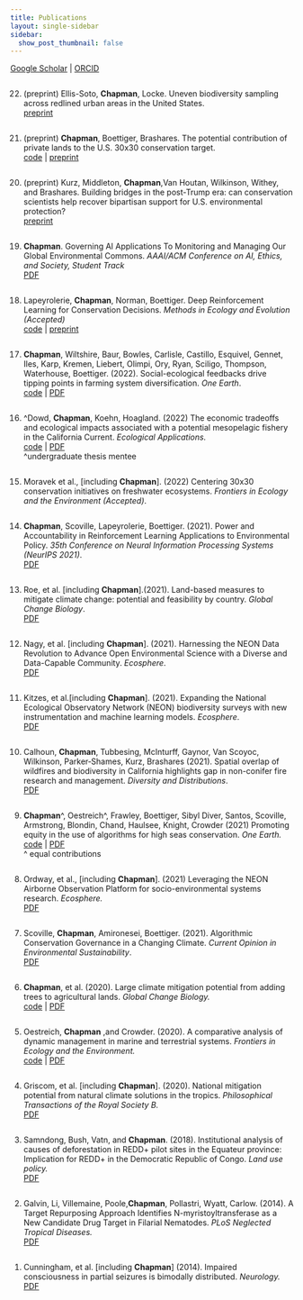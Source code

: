 ```yaml
---
title: Publications
layout: single-sidebar
sidebar: 
  show_post_thumbnail: false
---
```

<style>
ol  { display: flex; flex-direction: column-reverse; }
</style>

[Google Scholar](https://scholar.google.com/citations?user=xJHRncgAAAAJ&hl=en) | [ORCID](https://orcid.org/0000-0002-1377-1539) 


1. Cunningham, et al. [including __Chapman__] (2014). Impaired consciousness in partial seizures is bimodally distributed. _Neurology._ <br />
[PDF](https://n.neurology.org/content/82/19/1736.short)

2. Galvin, Li,  Villemaine, Poole,__Chapman__, Pollastri, Wyatt, Carlow. (2014). A Target Repurposing Approach Identifies N-myristoyltransferase as a New Candidate Drug Target in Filarial Nematodes. _PLoS Neglected Tropical Diseases._ <br />
[PDF](https://journals.plos.org/plosntds/article?id=10.1371/journal.pntd.0003145)

3. Samndong, Bush, Vatn, and __Chapman__. (2018). Institutional analysis of causes of deforestation in REDD+ pilot sites in the Equateur province: Implication for REDD+ in the Democratic Republic of Congo. _Land use policy._ <br />
[PDF](https://www.sciencedirect.com/science/article/pii/S0264837717305963) 

4. Griscom, et al. [including __Chapman__]. (2020). National mitigation potential from natural climate solutions in the tropics. _Philosophical Transactions of the Royal Society B._ <br /> [PDF](https://royalsocietypublishing.org/doi/abs/10.1098/rstb.2019.0126)

5. Oestreich, __Chapman__ ,and Crowder. (2020). A comparative analysis of dynamic management in marine and terrestrial systems. _Frontiers in Ecology and the Environment._ <br /> [code](https://github.com/milliechapman/dynamic-management-review)  | [PDF](https://github.com/milliechapman/dynamic-management-review)

6. __Chapman__, et al. (2020). Large climate mitigation potential from adding trees to agricultural lands. _Global Change Biology._ <br />
[code](https://github.com/milliechapman/treesincroplands) | [PDF](https://onlinelibrary.wiley.com/doi/abs/10.1111/gcb.15121)

7. Scoville, __Chapman__, Amironesei, Boettiger. (2021). Algorithmic Conservation Governance in a Changing Climate. _Current Opinion in Environmental Sustainability_. <br />
[PDF](https://www.sciencedirect.com/science/article/pii/S1877343521000191)

8. Ordway, et al., [including __Chapman__]. (2021) Leveraging the NEON Airborne Observation Platform for socio-environmental systems research. _Ecosphere._ <br />
[PDF](https://esajournals.onlinelibrary.wiley.com/doi/10.1002/ecs2.3640)

9. __Chapman__^, Oestreich^, Frawley, Boettiger, Sibyl Diver, Santos, Scoville, Armstrong, Blondin, Chand, Haulsee, Knight, Crowder (2021) Promoting equity in the use of algorithms for high seas conservation. _One Earth._ <br /> [code](https://github.com/milliechapman/abnj_value_typologies/) | [PDF](https://authors.elsevier.com/c/1dGBd_wvRVC3L4) <br />
^ equal contributions

10. Calhoun, __Chapman__, Tubbesing, McInturff, Gaynor, Van Scoyoc, Wilkinson, Parker‐Shames, Kurz, Brashares (2021). Spatial overlap of wildfires and biodiversity in California highlights gap in non-conifer fire research and management. _Diversity and Distributions_. <br /> [PDF](https://onlinelibrary.wiley.com/doi/epdf/10.1111/ddi.13394)

11. Kitzes, et al.[including __Chapman__]. (2021). Expanding the National Ecological Observatory Network (NEON) biodiversity surveys with new instrumentation and machine learning models. _Ecosphere_. <br />
[PDF](https://esajournals.onlinelibrary.wiley.com/doi/epdf/10.1002/ecs2.3795)

12. Nagy, et al. [including __Chapman__]. (2021). Harnessing the NEON Data Revolution to Advance Open Environmental Science with a Diverse and Data-Capable Community.  _Ecosphere_. <br />
[PDF](http://dx.doi.org/10.1002/ecs2.3833)

13. Roe, et al. [including __Chapman__].(2021). Land-based measures to mitigate climate change: potential and feasibility by country. _Global Change Biology_. <br />
[PDF](https://onlinelibrary.wiley.com/doi/10.1111/gcb.15873)

14.  __Chapman__, Scoville, Lapeyrolerie, Boettiger. (2021). Power and Accountability in Reinforcement Learning
Applications to Environmental Policy.  _35th Conference on Neural Information Processing Systems (NeurIPS 2021)_. <br />
[PDF](https://openreview.net/pdf?id=6OnoKEFVD_G)

15. Moravek et al., [including __Chapman__].  (2022) Centering 30x30 conservation initiatives on freshwater ecosystems.  _Frontiers in Ecology and the Environment (Accepted)_. 

16. ^Dowd, __Chapman__, Koehn, Hoagland. (2022) The economic tradeoffs and ecological impacts associated with a potential mesopelagic fishery in the California Current. _Ecological Applications._ <br /> [code](https://github.com/boettiger-lab/mesopelagic-fishing) | [PDF](https://doi.org/10.1002/eap.2578)  
^undergraduate thesis mentee 

17. __Chapman__, Wiltshire, Baur, Bowles, Carlisle, Castillo, Esquivel, Gennet, Iles, Karp, Kremen, Liebert, Olimpi, Ory, Ryan, Sciligo, Thompson, Waterhouse, Boettiger. (2022). Social-ecological feedbacks drive tipping points in farming system diversification. _One Earth_. <br /> [code](https://github.com/boettiger-lab/dfs-mdp) | [PDF](https://authors.elsevier.com/a/1ejN29C%7EItyKyU) 

18. Lapeyrolerie, __Chapman__, Norman, Boettiger. Deep Reinforcement Learning for Conservation Decisions. _Methods in Ecology and Evolution (Accepted)_ <br /> 
[code](https://github.com/boettiger-lab/rl-intro)  | [preprint](https://arxiv.org/pdf/2106.08272.pdf)

19.  __Chapman__. Governing AI Applications To Monitoring and Managing Our Global Environmental Commons. _AAAI/ACM Conference on AI, Ethics, and Society, Student Track_ <br /> 
[PDF](https://dl.acm.org/doi/pdf/10.1145/3514094.3539540)

20. (preprint) Kurz, Middleton, __Chapman__,Van Houtan, Wilkinson, Withey, and Brashares. Building bridges in the post-Trump era: can conservation scientists help recover bipartisan support for U.S. environmental protection?  <br /> 
[preprint](https://ecoevorxiv.org/entgj/)

21. (preprint) __Chapman__, Boettiger, Brashares. The potential contribution of private lands to the U.S. 30x30 conservation target. <br /> 
[code](https://github.com/milliechapman/easements-biodiversity)  | [preprint](https://ecoevorxiv.org/pb2s8/)

22. (preprint) Ellis-Soto, __Chapman__, Locke. Uneven biodiversity sampling across redlined urban areas in the United States. <br /> 
[preprint](https://ecoevorxiv.org/ex6w2/)





